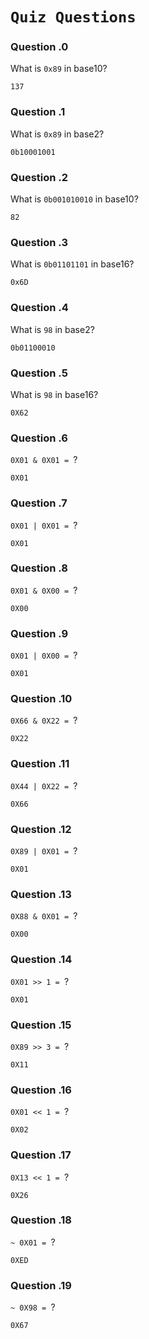 `Quiz Questions`
===============

### Question \.0
What is `0x89` in base10?

```
137
```

### Question \.1
What is `0x89` in base2?


```
0b10001001
```

### Question \.2
What is `0b001010010` in base10?

```
82
```

### Question \.3
What is `0b01101101` in base16?

```
0x6D
```

### Question \.4
What is `98` in base2?

```
0b01100010
```

### Question \.5
What is `98` in base16?

```
0X62
```

### Question \.6
`0X01 & 0X01 = `?

```
0X01
```

### Question \.7
`0X01 | 0X01 = `?

```
0X01
```

### Question \.8
`0X01 & 0X00 = `?

```
0X00
```

### Question \.9
`0X01 | 0X00 = `?

```
0X01
```

### Question \.10
`0X66 & 0X22 = `?

```
0X22
```

### Question \.11
`0X44 | 0X22 = `?

```
0X66
```

### Question \.12
`0X89 | 0X01 = `?

```
0X01
```

### Question \.13
`0X88 & 0X01 = `?

```
0X00
```

### Question \.14
`0X01 >> 1 = `?

```
0X01
```

### Question \.15
`0X89 >> 3 = `?

```
0X11
```

### Question \.16
`0X01 << 1 = `?

```
0X02
```

### Question \.17
`0X13 << 1 = `?

```
0X26
```

### Question \.18
`~ 0X01 = `?

```
0XED
```

### Question \.19
`~ 0X98 = `?

```
0X67
```

